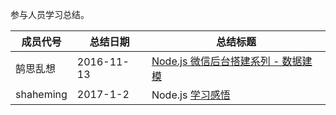 参与人员学习总结。  

| 成员代号      | 总结日期       | 总结标题                                     |
| --------- | ---------- | ---------------------------------------- |
| 鹄思乱想      | 2016-11-13 | [Node.js 微信后台搭建系列 - 数据建模](http://www.thinkingincrowd.me/2016/11/13/Node-js-Wechat-Web-App-Tutorial-Data-Modeling/) |
| shaheming | 2017-1-2   | Node.js [学习感悟](  http://shaheming-blog.logdown.com/posts/1268078) |

